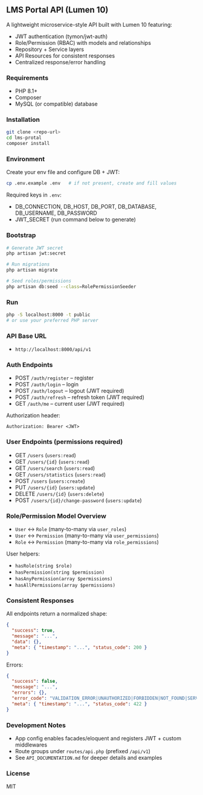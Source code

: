 ## LMS Portal API (Lumen 10)

A lightweight microservice-style API built with Lumen 10 featuring:

- JWT authentication (tymon/jwt-auth)
- Role/Permission (RBAC) with models and relationships
- Repository + Service layers
- API Resources for consistent responses
- Centralized response/error handling

### Requirements
- PHP 8.1+
- Composer
- MySQL (or compatible) database

### Installation
```bash
git clone <repo-url>
cd lms-protal
composer install
```

### Environment
Create your env file and configure DB + JWT:
```bash
cp .env.example .env   # if not present, create and fill values
```
Required keys in `.env`:
- DB_CONNECTION, DB_HOST, DB_PORT, DB_DATABASE, DB_USERNAME, DB_PASSWORD
- JWT_SECRET (run command below to generate)

### Bootstrap
```bash
# Generate JWT secret
php artisan jwt:secret

# Run migrations
php artisan migrate

# Seed roles/permissions
php artisan db:seed --class=RolePermissionSeeder
```

### Run
```bash
php -S localhost:8000 -t public
# or use your preferred PHP server
```

### API Base URL
- `http://localhost:8000/api/v1`

### Auth Endpoints
- POST `/auth/register` – register
- POST `/auth/login` – login
- POST `/auth/logout` – logout (JWT required)
- POST `/auth/refresh` – refresh token (JWT required)
- GET `/auth/me` – current user (JWT required)

Authorization header:
```
Authorization: Bearer <JWT>
```

### User Endpoints (permissions required)
- GET `/users` (`users:read`)
- GET `/users/{id}` (`users:read`)
- GET `/users/search` (`users:read`)
- GET `/users/statistics` (`users:read`)
- POST `/users` (`users:create`)
- PUT `/users/{id}` (`users:update`)
- DELETE `/users/{id}` (`users:delete`)
- POST `/users/{id}/change-password` (`users:update`)

### Role/Permission Model Overview
- `User` ↔ `Role` (many-to-many via `user_roles`)
- `User` ↔ `Permission` (many-to-many via `user_permissions`)
- `Role` ↔ `Permission` (many-to-many via `role_permissions`)

User helpers:
- `hasRole(string $role)`
- `hasPermission(string $permission)`
- `hasAnyPermission(array $permissions)`
- `hasAllPermissions(array $permissions)`

### Consistent Responses
All endpoints return a normalized shape:
```json
{
  "success": true,
  "message": "...",
  "data": {},
  "meta": { "timestamp": "...", "status_code": 200 }
}
```
Errors:
```json
{
  "success": false,
  "message": "...",
  "errors": {},
  "error_code": "VALIDATION_ERROR|UNAUTHORIZED|FORBIDDEN|NOT_FOUND|SERVER_ERROR",
  "meta": { "timestamp": "...", "status_code": 422 }
}
```

### Development Notes
- App config enables facades/eloquent and registers JWT + custom middlewares
- Route groups under `routes/api.php` (prefixed `/api/v1`)
- See `API_DOCUMENTATION.md` for deeper details and examples

### License
MIT
